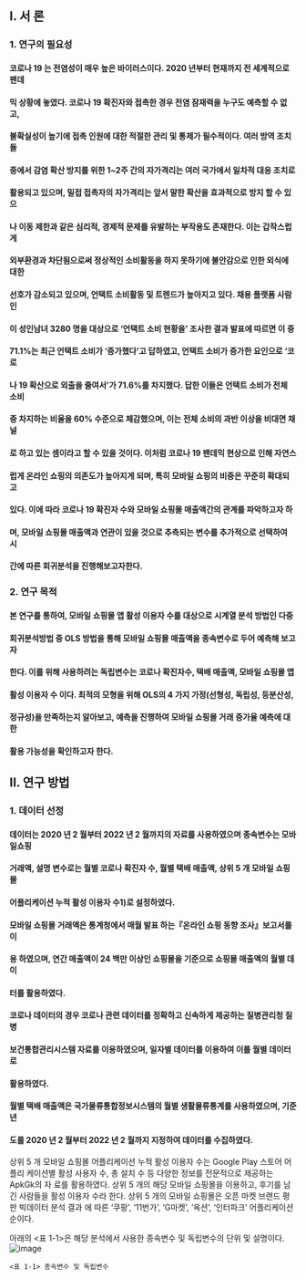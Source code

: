 
## I. 서 론

### 1. 연구의 필요성

#### 코로나 19 는 전염성이 매우 높은 바이러스이다. 2020 년부터 현재까지 전 세계적으로 팬데

#### 믹 상황에 놓였다. 코로나 19 확진자와 접촉한 경우 전염 잠재력을 누구도 예측할 수 없고,

#### 불확실성이 높기에 접촉 인원에 대한 적절한 관리 및 통제가 필수적이다. 여러 방역 조치들

#### 중에서 감염 확산 방지를 위한 1~2주 간의 자가격리는 여러 국가에서 일차적 대응 조치로

#### 활용되고 있으며, 밀접 접촉자의 자가격리는 앞서 말한 확산을 효과적으로 방지 할 수 있으

#### 나 이동 제한과 같은 심리적, 경제적 문제를 유발하는 부작용도 존재한다. 이는 갑작스럽게

#### 외부환경과 차단됨으로써 정상적인 소비활동을 하지 못하기에 불안감으로 인한 외식에 대한

#### 선호가 감소되고 있으며, 언택트 소비활동 및 트렌드가 높아지고 있다. 채용 플랫폼 사람인

#### 이 성인남녀 3280 명을 대상으로 ‘언택트 소비 현황을’ 조사한 결과 발표에 따르면 이 중

#### 71.1%는 최근 언택트 소비가 ‘증가했다’고 답하였고, 언택트 소비가 증가한 요인으로 ‘코로

#### 나 19 확산으로 외출을 줄여서’가 71.6%를 차지했다. 답한 이들은 언택트 소비가 전체 소비

#### 중 차지하는 비율을 60% 수준으로 체감했으며, 이는 전체 소비의 과반 이상을 비대면 채널

#### 로 하고 있는 셈이라고 할 수 있을 것이다. 이처럼 코로나 19 팬데믹 현상으로 인해 자연스

#### 럽게 온라인 쇼핑의 의존도가 높아지게 되며, 특히 모바일 쇼핑의 비중은 꾸준히 확대되고

#### 있다. 이에 따라 코로나 19 확진자 수와 모바일 쇼핑몰 매출액간의 관계를 파악하고자 하

#### 며, 모바일 쇼핑몰 매출액과 연관이 있을 것으로 추측되는 변수를 추가적으로 선택하여 시

#### 간에 따른 회귀분석을 진행해보고자한다.


### 2. 연구 목적

#### 본 연구를 통하여, 모바일 쇼핑몰 앱 활성 이용자 수를 대상으로 시계열 분석 방법인 다중

#### 회귀분석방법 중 OLS 방법을 통해 모바일 쇼핑몰 매출액을 종속변수로 두어 예측해 보고자

#### 한다. 이를 위해 사용하려는 독립변수는 코로나 확진자수, 택배 매출액, 모바일 쇼핑몰 앱

#### 활성 이용자 수 이다. 최적의 모형을 위해 OLS의 4 가지 가정(선형성, 독립성, 등분산성,

#### 정규성)을 만족하는지 알아보고, 예측을 진행하여 모바일 쇼핑몰 거래 증가율 예측에 대한

#### 활용 가능성을 확인하고자 한다.


## II. 연구 방법

### 1. 데이터 선정

#### 데이터는 2020 년 2 월부터 2022 년 2 월까지의 자료를 사용하였으며 종속변수는 모바일쇼핑

#### 거래액, 설명 변수로는 월별 코로나 확진자 수, 월별 택배 매출액, 상위 5 개 모바일 쇼핑몰

#### 어플리케이션 누적 활성 이용자 수1)로 설정하였다.

#### 모바일 쇼핑몰 거래액은 통계청에서 매월 발표 하는『온라인 쇼핑 동향 조사』보고서를 이

#### 용 하였으며, 연간 매출액이 24 백만 이상인 쇼핑몰을 기준으로 쇼핑몰 매출액의 월별 데이

#### 터를 활용하였다.

#### 코로나 데이터의 경우 코로나 관련 데이터를 정확하고 신속하게 제공하는 질병관리청 질병

#### 보건통합관리시스템 자료를 이용하였으며, 일자별 데이터를 이용하여 이를 월별 데이터로

#### 활용하였다.

#### 월별 택배 매출액은 국가물류통합정보시스템의 월별 생활물류통계를 사용하였으며, 기준년

#### 도를 2020 년 2 월부터 2022 년 2 월까지 지정하여 데이터를 수집하였다.

상위 5 개 모바일 쇼핑몰 어플리케이션 누적 활성 이용자 수는 Google Play 스토어 어플리
케이션별 활성 사용자 수, 총 설치 수 등 다양한 정보를 전문적으로 제공하는 ApkGk의 자
료를 활용하였다. 상위 5 개의 해당 모바일 쇼핑몰을 이용하고, 후기를 남긴 사람들을 활성
이용자 수라 한다. 상위 5 개의 모바일 쇼핑몰은 오픈 마켓 브랜드 평판 빅데이터 분석 결과
에 따른 ‘쿠팡’, ‘11번가’, ‘G마켓’, ‘옥션’, ‘인터파크’ 어플리케이션 순이다.

아래의 <표 1-1>은 해당 분석에서 사용한 종속변수 및 독립변수의 단위 및 설명이다.
![image](https://user-images.githubusercontent.com/105573554/236970371-3304328b-672b-48de-aa35-213206458ccb.png)
```
<표 1-1> 종속변수 및 독립변수
```



